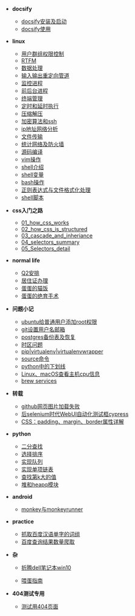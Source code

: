 - **docsify**
  - [docsify安装及启动](docsify/docsify安装及启动.md)
  - [docsify使用](docsify/docsify使用.md)
- **linux**
  - [用户群组权限控制](linux/20200309_用户群组权限控制.md)
  - [RTFM](linux/20200310_RTFM.md)
  - [数据处理](linux/20200315_数据处理.md)
  - [输入输出重定向管道](linux/20200316_输入输出重定向管道.md)
  - [监控进程](linux/20200317_监控进程.md)
  - [前后台进程](linux/20200319_前后台进程.md)
  - [终端管理](linux/20200320_终端管理.md)
  - [定时和延时执行](linux/20200321_定时和延时执行.md)
  - [压缩解压](linux/20200322_压缩解压.md)
  - [加密算法和ssh](linux/20200323_加密算法和ssh.md)
  - [ip地址网络分析](linux/20200324_ip地址网络分析.md)
  - [文件传输](linux/20200324_文件传输.md)
  - [统计网络及防火墙](linux/20200325_统计网络及防火墙.md)
  - [源码编译](linux/20200326_源码编译.md)
  - [vim操作](linux/20200330_vim操作.md)
  - [shell介绍](linux/20200413_shell介绍.md)
  - [shell变量](linux/20200414_shell变量.md)
  - [bash操作](linux/20200421_bash操作.md)
  - [正则表达式与文件格式化处理](linux/20200422_正则表达式与文件格式化处理.md)
  - [shell脚本](linux/20200426_shell脚本.md)

- **css入门之路**
  - [01_how_css_works](css入门之路/01_how_css_works.md)
  - [02_how_css_is_structured](css入门之路/02_how_css_is_structured.md)
  - [03_cascade_and_inheriance](css入门之路/03_cascade_and_inheriance.md)
  - [04_selectors_summary](css入门之路/04_selectors_summary.md)
  - [05_Selectors_detail](css入门之路/05_Selectors_detail.md)

- **normal life**  
  - [Q2安排](normal_life/Q2安排.md)
  - [居住证办理](normal_life/居住证办理.md)
  - [蛋蛋的猫饭](normal_life/蛋蛋的猫饭.md)
  - [蛋蛋的绝育手术](normal_life/蛋蛋的绝育手术.md)

- **问题小记**
  - [ubuntu给普通用户添加root权限](问题小记/20200506_ubuntu给普通用户添加root权限.md)
  - [git设置用户名邮箱](问题小记/20200513_git设置用户名邮箱.md)
  - [postgres备份表及恢复](问题小记/20200616_postgres备份表及恢复.md)
  - [时区问题](问题小记/20200707_时区问题.md)
  - [pip|virtualenv|virtualenvwrapper](问题小记/20200803_pip等.md)
  - [source命令](问题小记/20200810_source命令.md)
  - [python中的下划线](问题小记/20200912_python中的'_'.md)
  - [Linux、macOS查看主机cpu信息](问题小记/20210617_linux、macos查看主机cpu信息.md)
  - [brew services](问题小记/20210526_brew_services.md)
- **转载**
  - [github网页图片加载失败](转载/Github网页上图片显示失败.md)
  - [后selenium时代WebUI自动化测试框cypress](转载/后selenium时代WebUI自动化测试框cypress.md)
  - [CSS：padding、margin、border属性详解](转载/CSS：padding、margin、border属性详解.md)
- **python**
  - [二分查找](data_structure&algorithm/1.1_二分查找.md)
  - [选择排序](data_structure&algorithm/选择排序.md)
  - [实现队列](data_structure&algorithm/实现队列.md)
  - [实现单项链表](data_structure&algorithm/实现单项链表.md)
  - [查找第k大的值](data_structure&algorithm/查找第k大的值.md)
  - [堆和heapq模块](data_structure&algorithm/堆和heapq模块.md)
- **android**
  - [monkey与monkeyrunner](android/monkey与monkeyrunner.md)
- **practice**
  - [抓取百度汉语单字的词组](practice/抓取百度汉语单字的词组.md)
  - [百度查询结果数量爬取](practice/百度查询结果数量爬取.md)
- **杂**
  - [折腾dell笔记本win10](杂/折腾dell笔记本win10.md)
  
  - [喂蛋指南](杂/喂蛋指南.md)
- **404测试专用**
  
  - [测试用404页面](404测试.md)

